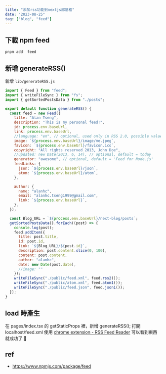 ```yaml
---
title: "添加rss功能到nextjs部落格"
date: "2023-08-25"
tag: ["blog", "feed"]
---
```


## 下載 npm feed

`pnpm add  feed`

## 新增 generateRSS()

新增 `lib/generateRSS.js`

```js
import { Feed } from "feed";
import { writeFileSync } from "fs";
import { getSortedPostsData } from "./posts";

export default function generateRSS() {
  const feed = new Feed({
    title: "Alan Tseng",
    description: "This is my personal feed!",
    id: process.env.baseUrl,
    link: process.env.baseUrl,
    //language: "en", // optional, used only in RSS 2.0, possible values: http://www.w3.org/TR/REC-html40/struct/dirlang.html#langcodes
    image: `${process.env.baseUrl}/image/me.jpeg`,
    favicon: `${process.env.baseUrl}/favicon.ico`,
    copyright: "All rights reserved 2013, John Doe",
    //updated: new Date(2013, 6, 14), // optional, default = today
    generator: "awesome", // optional, default = 'Feed for Node.js'
    feedLinks: {
      json: `${process.env.baseUrl}/json`,
      atom: `${process.env.baseUrl}/atom`,
    },

    author: {
      name: "alanhc",
      email: "alanhc.tseng1999@gmail.com",
      link: `${process.env.baseUrl}`,
    },
  });

  const Blog_URL = `${process.env.baseUrl}/next-blog/posts`;
  getSortedPostsData().forEach((post) => {
    console.log(post);
    feed.addItem({
      title: post.title,
      id: post.id,
      link: `${Blog_URL}/${post.id}`,
      description: post.content.slice(0, 100),
      content: post.content,
      author: "alanhc",
      date: new Date(post.date),
      //image: ""
    });
    writeFileSync("./public/feed.xml", feed.rss2());
    writeFileSync("./public/atom.xml", feed.atom1());
    writeFileSync("./public/feed.json", feed.json1());
  });
}
```

## load 時產生

在 pages/index.tsx 的 getStaticProps 裡，新增 generateRSS();
打開 localhost/feed.xml 使用 [chrome extension - RSS Feed Reader](https://chrome.google.com/webstore/detail/rss-feed-reader/pnjaodmkngahhkoihejjehlcdlnohgmp) 可以看到東西就成功了 🎉

## ref

- https://www.npmjs.com/package/feed
